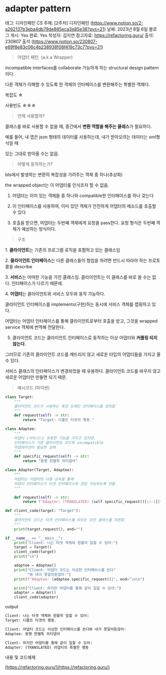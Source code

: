 # adapter pattern

태그: 디자인패턴
CS 주제:  [2주차] 디자인패턴 (https://www.notion.so/2-a262137b3eba4db79de885eca3e85e38?pvs=21)
날짜: 2023년 8월 6일
블로그 게시: Yes
완료: Yes
작성자: 김지연
참고자료: https://refactoring.guru/
출석: 230807 출석 (https://www.notion.so/230807-e69f8e83c06c4b238938f08f419c73c7?pvs=21)

> 어댑터 패턴  (a.k.a Wrapper)
> 

incompatible interfaces를 collaborate 가능하게 하는 structural design pattern이다.

다른 객체가 이해할 수 있도록 한 객체의 인터페이스를 변환해주는 특별한 객체다.

복잡도 ☆

사용빈도 ☆☆☆

> 언제 사용할까?
> 

클래스를 바로 사용할 수 없을 때, 중간에서 **변환 역할을 해주는 클래스**가 필요하다.

예를 들어, 내 앱은 json 형태의 데이터를 사용하는데, 내가 받아오려는 데이터는 xml형식일 때

있는 그대로 받아올 수는 없음.

> 어떻게 동작하는가?
> 

bts에서 발생하는 변환의 복잡성을 가려주는 객체 중 하나(추상화)

the wrapped object는 이 어댑터를 인식조차 할 수 없음.

1. 어댑터는 이미 있는 객체들 중 하나와 compatible한 인터페이스를 하나 갖는다

2. 이 인터페이스를 사용하여, 이미 있던 객체가 안전하게 어댑터의 메소드를 호출할 수 있다

3. 호출을 받으면, 어댑터는 두번째 객체에게 요청을 pass한다. 요청 형식은 두번째 객체가 예상하는 방식이다.

> 구조
> 

1. **클라이언트**는 기존의 프로그램 로직을 포함하고 있는 클래스임

2. **클라이언트 인터페이스**는 다른 클래스들이 협업을 하려면 반드시 따라야 하는 프로토콜을 describe

3. **서비스**는 어떠한 기능을 가진 클래스임. 클라이언트는 이 클래스를 바로 쓸 수는 없다. 인터페이스가 다르기 때문에.

4. **어댑터**는 클라이언트와 서비스 모두와 동작 가능하다.

클라이언트 인터페이스를 implements(구현)하는 동시에 서비스 객체를 랩핑하고 있다.

어댑터는 어댑터 인터페이스를 통해 클라이언트로부터 호출을 받고, 그것을 wrapped service 객체에 번역해 전달한다.

5. 클라이언트 코드는 클라이언트 인터페이스로 동작하는 이상 어댑터와 **커플링 되지 않는다.**

그러므로 기존의 클라이언트 코드를 깨뜨리지 않고 새로운 타입의 어댑터들을 가지고 올수 있다.

서비스 클래스의 인터페이스가 변경되었을 때 유용하다. 클라이언트 코드를 바꾸지 않고 새로운 어댑터만 만들면 되기 때문.

> 예시코드 (파이썬)
> 

```python
class Target:
    """
    클라이언트 코드가 사용하는 특정 도메인 인터페이스를 정의함
    """
    def request(self) -> str:
        return "Target: 디폴트 타겟의 행동."

class Adaptee:
    """
    어댑티 (서비스)는 유용한 기능을 가지고 있지만,
    인터페이스가 기존 클라이언트 코드와 incompatible
    어댑테이션이 필요한 상태
    """
    def specific_request(self) -> str:
        return "동행 한별특 의티댑어"

class Adapter(Target, Adaptee):
    """
    어댑터는 어댑티의 다중 상속을 통해
    어댑티 인터페이스가 타겟 인터페이스와 양립 가능하도록 만듦
    """

    def request(self) -> str:
        return f"Adapter: (TRANSLATED) {self.specific_request()[::-1]}"

def client_code(target: "Target"):
    """
    클라이언트 코드는 타겟 인터페이스를 따르는 모든 클래스를 지원함
    """
    print(target.request(), end="")

if __name__ == "__main__":
    print("Client: 나는 타겟 객체와 원활히 일할 수 있어:")
    target = Target()
    client_code(target)
    print("\n")

    adaptee = Adaptee()
    print("Client: 어댑티 코드는 이상한 인터페이스를 쓴다"
          "봐 내가 못알아듣잖아:")
    print(f"Adaptee: {adaptee.specific_request()}", end="\n\n")

    print("Client: 하지만 어댑터를 통해 같이 일할 수 있어:")
    adapter = Adapter()
    client_code(adapter)
```

 

output

```python
Client: 나는 타겟 객체와 원활히 일할 수 있어:
Target: 디폴트 타겟의 행동.

Client: 어댑티 코드는 이상한 인터페이스를 쓴다봐 내가 못알아듣잖아:
Adaptee: 동행 한별특 의티댑어

Client: 하지만 어댑터를 통해 같이 일할 수 있어:
Adapter: (TRANSLATED) 어댑티의 특별한 행동
```

내용 및 코드예제 

[https://refactoring.guru/](https://refactoring.guru/)